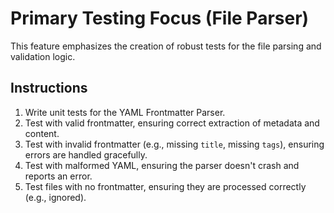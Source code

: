# Primary Testing Focus (File Parser)

This feature emphasizes the creation of robust tests for the file parsing and validation logic.

## Instructions

1.  Write unit tests for the YAML Frontmatter Parser.
2.  Test with valid frontmatter, ensuring correct extraction of metadata and content.
3.  Test with invalid frontmatter (e.g., missing `title`, missing `tags`), ensuring errors are handled gracefully.
4.  Test with malformed YAML, ensuring the parser doesn't crash and reports an error.
5.  Test files with no frontmatter, ensuring they are processed correctly (e.g., ignored).
